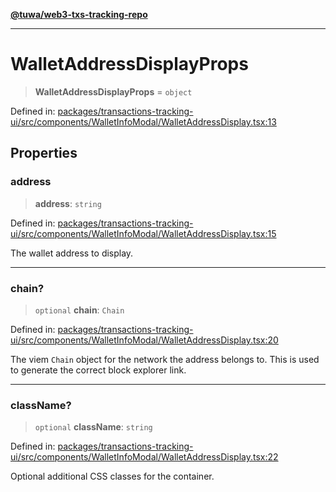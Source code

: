 [**@tuwa/web3-txs-tracking-repo**](../../../README.md)

***

# WalletAddressDisplayProps

> **WalletAddressDisplayProps** = `object`

Defined in: [packages/transactions-tracking-ui/src/components/WalletInfoModal/WalletAddressDisplay.tsx:13](https://github.com/TuwaIO/web3-transactions-tracking/blob/549c342be0ff423f1f64fd953292d46d3ee64909/packages/transactions-tracking-ui/src/components/WalletInfoModal/WalletAddressDisplay.tsx#L13)

## Properties

### address

> **address**: `string`

Defined in: [packages/transactions-tracking-ui/src/components/WalletInfoModal/WalletAddressDisplay.tsx:15](https://github.com/TuwaIO/web3-transactions-tracking/blob/549c342be0ff423f1f64fd953292d46d3ee64909/packages/transactions-tracking-ui/src/components/WalletInfoModal/WalletAddressDisplay.tsx#L15)

The wallet address to display.

***

### chain?

> `optional` **chain**: `Chain`

Defined in: [packages/transactions-tracking-ui/src/components/WalletInfoModal/WalletAddressDisplay.tsx:20](https://github.com/TuwaIO/web3-transactions-tracking/blob/549c342be0ff423f1f64fd953292d46d3ee64909/packages/transactions-tracking-ui/src/components/WalletInfoModal/WalletAddressDisplay.tsx#L20)

The viem `Chain` object for the network the address belongs to.
This is used to generate the correct block explorer link.

***

### className?

> `optional` **className**: `string`

Defined in: [packages/transactions-tracking-ui/src/components/WalletInfoModal/WalletAddressDisplay.tsx:22](https://github.com/TuwaIO/web3-transactions-tracking/blob/549c342be0ff423f1f64fd953292d46d3ee64909/packages/transactions-tracking-ui/src/components/WalletInfoModal/WalletAddressDisplay.tsx#L22)

Optional additional CSS classes for the container.

